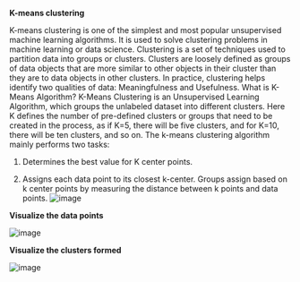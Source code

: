 **K-means clustering**


K-means clustering is one of the simplest and most popular unsupervised machine learning algorithms. It is used to solve clustering problems in machine learning or data science. 
Clustering is a set of techniques used to partition data into groups or clusters. Clusters are loosely defined as groups of data objects that are more similar to other objects in their cluster than they are to data objects in other clusters. In practice, clustering helps identify two qualities of data: Meaningfulness and Usefulness.
What is K-Means Algorithm?
K-Means Clustering is an Unsupervised Learning Algorithm, which groups the unlabeled dataset into different clusters. Here K defines the number of pre-defined clusters or groups that need to be created in the process, as if K=5, there will be five clusters, and for K=10, there will be ten clusters, and so on. The k-means clustering algorithm mainly performs two tasks:


1) Determines the best value for K center points.


2) Assigns each data point to its closest k-center. Groups assign based on k center points by measuring the distance between k points and data points.
![image](https://user-images.githubusercontent.com/52431768/150778218-0a3d9e16-0b07-406f-8dbb-c022077e0895.png)


**Visualize the data points**


![image](https://user-images.githubusercontent.com/52431768/150778440-2aca01cf-c579-4fc7-8586-bb6154329083.png)


**Visualize the clusters formed**


![image](https://user-images.githubusercontent.com/52431768/150778513-b30a0e44-aab7-4185-9a34-953018e67394.png)
